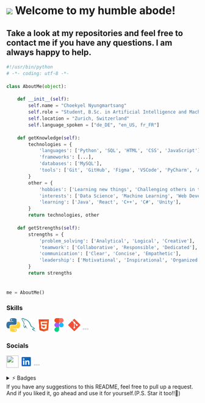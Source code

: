  ![](https://user-images.githubusercontent.com/18350557/176309783-0785949b-9127-417c-8b55-ab5a4333674e.gif) Welcome to my humble abode!
============================================================================================================================

Take a look at my repositories and feel free to contact me if you have any questions. 
I am always happy to help.
--------

```python
#!/usr/bin/python
# -*- coding: utf-8 -*-

class AboutMe(object):

    def __init__(self):
        self.name = "Choekyel Nyungmartsang"
        self.role = "Student, B.Sc. in Artificial Intelligence and Machine Learning"
        self.location = "Zurich, Switzerland"
        self.language_spoken = ["de_DE", "en_US, fr_FR"]

    def getKnowledge(self):
        technologies = {
            'languages': ['Python', 'SQL', 'HTML', 'CSS', 'JavaScript'],
            'frameworks': [...],
            'databases': ['MySQL'],
            'tools': ['Git', 'GitHub', 'Figma', 'VSCode', 'PyCharm', 'Anaconda'],
        }
        other = {
            'hobbies': ['Learning new things', 'Challenging others in their forte'],
            'interests': ['Data Science', 'Machine Learning', 'Web Development', 'Game Development'],
            'learning': ['Java', 'React', 'C++', 'C#', 'Unity'],
        }
        return technologies, other
    
    def getStrengths(self):
        strengths = {
            'problem_solving': ['Analytical', 'Logical', 'Creative'],
            'teamwork': ['Collaborative', 'Responsible', 'Dedicated'],
            'communication': ['Clear', 'Concise', 'Empathetic'],
            'leadership': ['Motivational', 'Inspirational', 'Organized'],
        }
        return strengths


me = AboutMe()
```

### Skills


<p align="left">
<a href="https://www.python.org/" target="_blank" rel="noreferrer"><img src="https://raw.githubusercontent.com/Schoggi-Mimi/Schoggi-Mimi/main/images/python.svg" width="36" height="36" alt="Python" /></a>
<a href="https://www.mysql.com/" target="_blank" rel="noreferrer"><img src="https://raw.githubusercontent.com/Schoggi-Mimi/Schoggi-Mimi/main/images/mysql.svg" width="36" height="36" alt="MySQL" /></a>
<a href="https://html.com/" target="_blank" rel="noreferrer"><img src="https://raw.githubusercontent.com/Schoggi-Mimi/Schoggi-Mimi/main/images/html5.svg" width="36" height="36" alt="Figma" /></a>
<a href="https://www.figma.com/" target="_blank" rel="noreferrer"><img src="https://raw.githubusercontent.com/Schoggi-Mimi/Schoggi-Mimi/main/images/figma.svg" width="36" height="36" alt="Figma" /></a>
<a href="https://git-scm.com/" target="_blank" rel="noreferrer"><img src="https://raw.githubusercontent.com/Schoggi-Mimi/Schoggi-Mimi/main/images/git.svg" width="36" height="36" alt="Git" /></a>
<a href="#"><img src = 'https://raw.githubusercontent.com/Schoggi-Mimi/Schoggi-Mimi/main/images/more.svg' width='15'/></a>
</p>


### Socials

<p align="left"> 
<a href="https://www.github.com/Schoggi-Mimi" target="_blank" rel="noreferrer"><img src="https://raw.githubusercontent.com/danielcranney/readme-generator/main/public/icons/socials/github.svg" width="32" height="32" /></a> <a href="https://www.linkedin.com/in/choekyelnyungmartsang" target="_blank" rel="noreferrer"><img src="https://raw.githubusercontent.com/Schoggi-Mimi/Schoggi-Mimi/main/images/linkedin.svg" width="32" height="32" /></a>
<a href="#"><img src = 'https://raw.githubusercontent.com/Schoggi-Mimi/Schoggi-Mimi/main/images/more.svg' width='15'/></a>
</p>

<details>
<summary>⚡️ Badges</summary>
<br />

<b>My GitHub Stats</b>

<a href="http://www.github.com/Schoggi-Mimi"><img src="https://github-readme-stats.vercel.app/api?username=Schoggi-Mimi&show_icons=true&hide=&count_private=true&title_color=f97316&text_color=ffffff&icon_color=14b8a6&bg_color=1c1917&hide_border=true&show_icons=true" alt="Schoggi-Mimi's GitHub stats" /></a>

<a href="http://www.github.com/Schoggi-Mimi"><img src="https://github-readme-streak-stats.herokuapp.com/?user=Schoggi-Mimi&stroke=ffffff&background=1c1917&ring=f97316&fire=f97316&currStreakNum=ffffff&currStreakLabel=f97316&sideNums=ffffff&sideLabels=ffffff&dates=ffffff&hide_border=true" /></a>

<a href="http://www.github.com/Schoggi-Mimi"><img src="https://github-readme-activity-graph.cyclic.app/graph?username=Schoggi-Mimi&bg_color=1c1917&color=ffffff&line=14b8a6&point=ffffff&area_color=1c1917&area=true&hide_border=true&custom_title=GitHub%20Commits%20Graph" alt="GitHub Commits Graph" /></a>

<a href="https://github.com/Schoggi-Mimi" align="left"><img src="https://github-readme-stats.vercel.app/api/top-langs/?username=Schoggi-Mimi&langs_count=10&title_color=f97316&text_color=ffffff&icon_color=14b8a6&bg_color=1c1917&hide_border=true&locale=en&custom_title=Top%20%Languages" alt="Top Languages" /></a>
---

<b>Top Repositories</b>

<div width="100%" align="center"><a href="https://github.com/Schoggi-Mimi/dotfiles" align="left"><img align="left" width="45%" src="https://github-readme-stats.vercel.app/api/pin/?username=Schoggi-Mimi&repo=dotfiles&title_color=f97316&text_color=ffffff&icon_color=14b8a6&bg_color=1c1917&hide_border=true&locale=en" /></a><a href="https://github.com/Schoggi-Mimi/RSA-Cipher" align="right"><img align="right" width="45%" src="https://github-readme-stats.vercel.app/api/pin/?username=Schoggi-Mimi&repo=RSA-Cipher&title_color=f97316&text_color=ffffff&icon_color=14b8a6&bg_color=1c1917&hide_border=true&locale=en" /></a></div><br /><br /><br /><br /><br /><br /><br />
</details>
If you have any suggestions to this README, feel free to pull up a request. And if you liked it, go ahead and use it for yourself.(P.S. Star it too!!🐒)